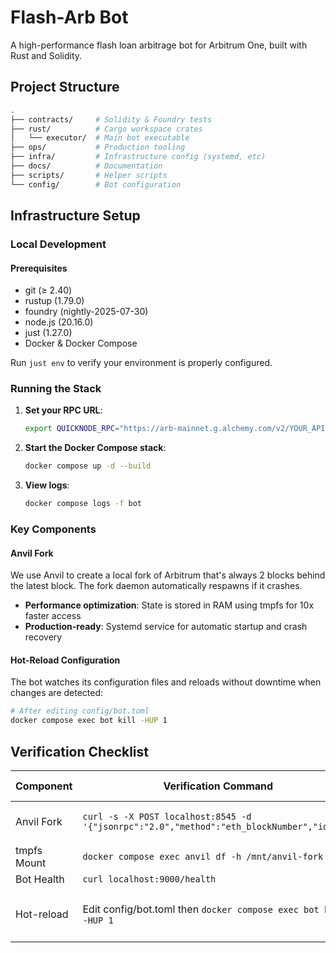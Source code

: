 # Flash-Arb Bot

A high-performance flash loan arbitrage bot for Arbitrum One, built with Rust and Solidity.

## Project Structure

```bash
.
├── contracts/     # Solidity & Foundry tests
├── rust/          # Cargo workspace crates
│   └── executor/  # Main bot executable
├── ops/           # Production tooling
├── infra/         # Infrastructure config (systemd, etc)
├── docs/          # Documentation
├── scripts/       # Helper scripts
└── config/        # Bot configuration
```

## Infrastructure Setup

### Local Development

#### Prerequisites

- git (≥ 2.40)
- rustup (1.79.0)
- foundry (nightly-2025-07-30)
- node.js (20.16.0)
- just (1.27.0)
- Docker & Docker Compose

Run `just env` to verify your environment is properly configured.

### Running the Stack

1. **Set your RPC URL**:

   ```bash
   export QUICKNODE_RPC="https://arb-mainnet.g.alchemy.com/v2/YOUR_API_KEY"
   ```

2. **Start the Docker Compose stack**:

   ```bash
   docker compose up -d --build
   ```

3. **View logs**:

   ```bash
   docker compose logs -f bot
   ```

### Key Components

#### Anvil Fork

We use Anvil to create a local fork of Arbitrum that's always 2 blocks behind the latest block. The fork daemon automatically respawns if it crashes.

- **Performance optimization**: State is stored in RAM using tmpfs for 10x faster access
- **Production-ready**: Systemd service for automatic startup and crash recovery

#### Hot-Reload Configuration

The bot watches its configuration files and reloads without downtime when changes are detected:

```bash
# After editing config/bot.toml
docker compose exec bot kill -HUP 1
```

## Verification Checklist

| Component | Verification Command | Expected Result |
|-----------|---------------------|-----------------|  
| Anvil Fork | `curl -s -X POST localhost:8545 -d '{"jsonrpc":"2.0","method":"eth_blockNumber","id":1}'` | Valid JSON with hex block number |
| tmpfs Mount | `docker compose exec anvil df -h /mnt/anvil-fork` | Shows tmpfs, 512MB |
| Bot Health | `curl localhost:9000/health` | `{"status":"ok"}` |
| Hot-reload | Edit config/bot.toml then `docker compose exec bot kill -HUP 1` | Logs show "config changed – reloading" |
